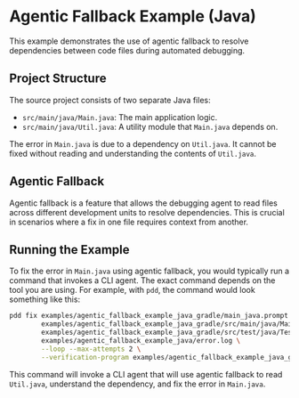 # Agentic Fallback Example (Java)

This example demonstrates the use of agentic fallback to resolve dependencies between code files during automated debugging.

## Project Structure

The source project consists of two separate Java files:

- `src/main/java/Main.java`: The main application logic.
- `src/main/java/Util.java`: A utility module that `Main.java` depends on.

The error in `Main.java` is due to a dependency on `Util.java`. It cannot be fixed without reading and understanding the contents of `Util.java`.

## Agentic Fallback

Agentic fallback is a feature that allows the debugging agent to read files across different development units to resolve dependencies. This is crucial in scenarios where a fix in one file requires context from another.

## Running the Example

To fix the error in `Main.java` using agentic fallback, you would typically run a command that invokes a CLI agent. The exact command depends on the tool you are using. For example, with `pdd`, the command would look something like this:

```bash
pdd fix examples/agentic_fallback_example_java_gradle/main_java.prompt \
        examples/agentic_fallback_example_java_gradle/src/main/java/Main.java \
        examples/agentic_fallback_example_java_gradle/src/test/java/TestMain.java \
        examples/agentic_fallback_example_java/error.log \
        --loop --max-attempts 2 \
        --verification-program examples/agentic_fallback_example_java_gradle/src/test/java/TestMain.java
```

This command will invoke a CLI agent that will use agentic fallback to read `Util.java`, understand the dependency, and fix the error in `Main.java`.
